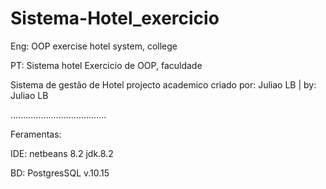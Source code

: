 # Sistema-Hotel_exercicio

Eng: OOP exercise hotel system, college

PT: Sistema hotel Exercicio de OOP,  faculdade 

Sistema de gestão de Hotel
projecto academico
criado por: Juliao LB | by: Juliao LB


......................................

Feramentas:

IDE: netbeans 8.2 jdk.8.2

BD: PostgresSQL v.10.15



